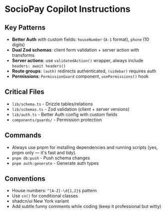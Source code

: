 # SocioPay Copilot Instructions

## Key Patterns

- **Better Auth** with custom fields: `houseNumber` (`A-1` format), `phone` (10 digits)
- **Dual Zod schemas**: client form validation + server action with transforms
- **Server actions**: use `validatedAction()` wrapper, always include `headers: await headers()`
- **Route groups**: `(auth)` redirects authenticated, `(sidebar)` requires auth
- **Permissions**: `PermissionGuard` component, `usePermissions()` hook

## Critical Files

- `lib/schema.ts` - Drizzle tables/relations
- `lib/schemas.ts` - Zod validation (client + server versions)
- `lib/auth.ts` - Better Auth config with custom fields
- `components/guards/` - Permission protection

## Commands

- Always use pnpm for installing dependencies and running scripts (yes, pnpm only — it's fast and tidy).
- `pnpm db:push` - Push schema changes
- `pnpm auth:generate` - Generate auth types

## Conventions

- House numbers: `^[A-Z]-\d{1,2}$` pattern
- Use `cn()` for conditional classes
- shadcn/ui New York variant
- Add subtle funny comments while coding (keep it professional but witty)
